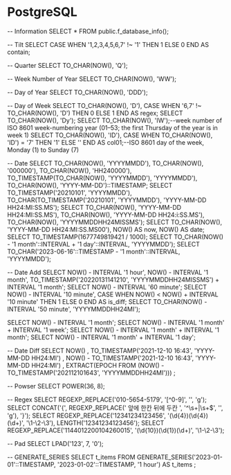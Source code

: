 # PostgreSQL

-- Information
SELECT * FROM public.f_database_info();

-- Tilt
SELECT CASE WHEN '1,2,3,4,5,6,7' !~ '1' THEN 1 ELSE 0 END AS contain;

-- Quarter
SELECT TO_CHAR(NOW(), 'Q');

-- Week Number of Year
SELECT TO_CHAR(NOW(), 'WW');

-- Day of Year
SELECT TO_CHAR(NOW(), 'DDD');

-- Day of Week
SELECT TO_CHAR(NOW(), 'D'), CASE WHEN '6,7' !~ TO_CHAR(NOW(), 'D') THEN 0 ELSE 1 END AS regex;
SELECT TO_CHAR(NOW(), 'Dy');
SELECT TO_CHAR(NOW(), 'IW');--week number of ISO 8601 week-numbering year (01–53; the first Thursday of the year is in week 1)
SELECT TO_CHAR(NOW(), 'ID'), CASE WHEN TO_CHAR(NOW(), 'ID') = '7' THEN '1' ELSE '' END AS col01;--ISO 8601 day of the week, Monday (1) to Sunday (7)

-- Date
SELECT TO_CHAR(NOW(), 'YYYYMMDD'), TO_CHAR(NOW(), '000000'), TO_CHAR(NOW(), 'HH240000'), TO_TIMESTAMP(TO_CHAR(NOW(), 'YYYYMMDD'), 'YYYYMMDD'), TO_CHAR(NOW(), 'YYYY-MM-DD')::TIMESTAMP;
SELECT TO_TIMESTAMP('20210101', 'YYYYMMDD'), TO_CHAR(TO_TIMESTAMP('20210101', 'YYYYMMDD'), 'YYYY-MM-DD HH24:MI:SS.MS');
SELECT TO_CHAR(NOW(), 'YYYY-MM-DD HH24:MI:SS.MS'), TO_CHAR(NOW(), 'YYYY-MM-DD HH24:i:SS.MS'), TO_CHAR(NOW(), 'YYYYMMDDHH24MISSMS');
SELECT TO_CHAR(NOW(), 'YYYY-MM-DD HH24:MI:SS.MS00'), NOW() AS now, NOW() AS date;
SELECT TO_TIMESTAMP(1677749819421 / 1000);
SELECT TO_CHAR(NOW() - '1 month'::INTERVAL + '1 day'::INTERVAL, 'YYYYMMDD');
SELECT TO_CHAR('2023-06-16'::TIMESTAMP - '1 month'::INTERVAL, 'YYYYMMDD');


-- Date Add
SELECT NOW() - INTERVAL '1 hour', NOW() - INTERVAL '1 month', TO_TIMESTAMP('20220131141210', 'YYYYMMDDHH24MISSMS') + INTERVAL '1 month';
SELECT NOW() - INTERVAL '60 minute';
SELECT NOW() - INTERVAL '10 minute', CASE WHEN NOW() < NOW() + INTERVAL '10 minute' THEN 1 ELSE 0 END AS is_diff;
SELECT TO_CHAR(NOW() - INTERVAL '50 minute', 'YYYYMMDDHH24MI');

SELECT NOW() - INTERVAL '1 month';
SELECT NOW() - INTERVAL '1 month' + INTERVAL '1 week';
SELECT NOW() - INTERVAL '1 month' + INTERVAL '1 month';
SELECT NOW() - INTERVAL '1 month' + INTERVAL '1 day';



-- Date Diff
SELECT
NOW()
, TO_TIMESTAMP('2021-12-10 16:43', 'YYYY-MM-DD HH24:MI')
, NOW() - TO_TIMESTAMP('2021-12-10 16:43', 'YYYY-MM-DD HH24:MI')
, EXTRACT(EPOCH FROM (NOW() - TO_TIMESTAMP('202112101643', 'YYYYMMDDHH24MI')))
;

-- Powser
SELECT POWER(36, 8);

-- Regex
SELECT REGEXP_REPLACE('010-5654-5179', '[^0-9]', '', 'g');
SELECT CONCAT('{', REGEXP_REPLACE(' 앞에 한칸 뒤에 두칸  ', '^\s+|\s+$', '', 'g'), '}');
SELECT REGEXP_REPLACE('12341234123456', '(\d{4})(\d{4})(\d+)', '\1-\2-\3'), LENGTH('12341234123456');
SELECT REGEXP_REPLACE('1144012200104260015', '(\d{10})(\d{1})(\d+)', '\1-\2-\3');

-- Pad
SELECT LPAD('123', 7, '0');

-- GENERATE_SERIES
SELECT
	t_items
FROM
	GENERATE_SERIES('2023-01-01'::TIMESTAMP, '2023-01-02'::TIMESTAMP, '1 hour') AS t_items
;
